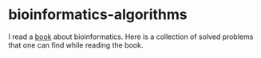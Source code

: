 # bioinformatics-algorithms
I read a [book](https://www.bioinformaticsalgorithms.org/) about bioinformatics. Here is a collection of solved problems that one can find while reading the book.
